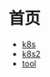 # 首页

* [k8s](https://lizeju.github.io/k8s1/)
* [k8s2](https://lizeju.github.io/k8s2)
* [tool](https://lizejus-organization.gitbook.io/test/)
